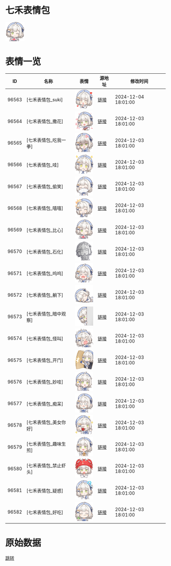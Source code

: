 # 七禾表情包

<img src="./cover.png" height="60" alt="cover" />

# 表情一览

|ID|名称|表情|源地址|修改时间|
|----|----|----|----|----|
|96563|[七禾表情包_suki]|<img src="./pic/096563_%5B七禾表情包_suki%5D.png" height="60" alt="suki"/>|[链接](https://i0.hdslb.com/bfs/garb/40dc4f77d188af2ad96b25c6577b9aeb107a14e4.png)|2024-12-04 18:01:00|
|96564|[七禾表情包_撒花]|<img src="./pic/096564_%5B七禾表情包_撒花%5D.png" height="60" alt="撒花"/>|[链接](https://i0.hdslb.com/bfs/garb/6351788b3d728c2bc4de007fed280a9d9aeb6fcc.png)|2024-12-03 18:01:00|
|96565|[七禾表情包_吃我一拳]|<img src="./pic/096565_%5B七禾表情包_吃我一拳%5D.png" height="60" alt="吃我一拳"/>|[链接](https://i0.hdslb.com/bfs/garb/406fa9cba0726a1819f3d5bceae62877a7535595.png)|2024-12-03 18:01:00|
|96566|[七禾表情包_哇]|<img src="./pic/096566_%5B七禾表情包_哇%5D.png" height="60" alt="哇"/>|[链接](https://i0.hdslb.com/bfs/garb/bfb506629942059e7909eabed6f273ef48448b64.png)|2024-12-03 18:01:00|
|96567|[七禾表情包_偷笑]|<img src="./pic/096567_%5B七禾表情包_偷笑%5D.png" height="60" alt="偷笑"/>|[链接](https://i0.hdslb.com/bfs/garb/12a8ac489bb085dc779ed516a32eeebf0b462e67.png)|2024-12-03 18:01:00|
|96568|[七禾表情包_嘻嘻]|<img src="./pic/096568_%5B七禾表情包_嘻嘻%5D.png" height="60" alt="嘻嘻"/>|[链接](https://i0.hdslb.com/bfs/garb/f8dbed36cfd2b7dd7c392fbec4ff6ebdc581323d.png)|2024-12-03 18:01:00|
|96569|[七禾表情包_比心]|<img src="./pic/096569_%5B七禾表情包_比心%5D.png" height="60" alt="比心"/>|[链接](https://i0.hdslb.com/bfs/garb/3bcd3eb89923bc0de284ec2fe1bf475567fc0408.png)|2024-12-03 18:01:00|
|96570|[七禾表情包_石化]|<img src="./pic/096570_%5B七禾表情包_石化%5D.png" height="60" alt="石化"/>|[链接](https://i0.hdslb.com/bfs/garb/25b0e2de85f66a1eef684922c7f98ee76f0cacfc.png)|2024-12-03 18:01:00|
|96571|[七禾表情包_呜呜]|<img src="./pic/096571_%5B七禾表情包_呜呜%5D.png" height="60" alt="呜呜"/>|[链接](https://i0.hdslb.com/bfs/garb/3baf3a8dc62652c116c549f72513ce6cf9963891.png)|2024-12-03 18:01:00|
|96572|[七禾表情包_躺下]|<img src="./pic/096572_%5B七禾表情包_躺下%5D.png" height="60" alt="躺下"/>|[链接](https://i0.hdslb.com/bfs/garb/fbcdaa697c82263ecf25cfabb4b4419a1b13cba0.png)|2024-12-03 18:01:00|
|96573|[七禾表情包_暗中观察]|<img src="./pic/096573_%5B七禾表情包_暗中观察%5D.png" height="60" alt="暗中观察"/>|[链接](https://i0.hdslb.com/bfs/garb/d33729632fdab1319b1d83bea55f586f4cd843a8.png)|2024-12-03 18:01:00|
|96574|[七禾表情包_怪叫]|<img src="./pic/096574_%5B七禾表情包_怪叫%5D.png" height="60" alt="怪叫"/>|[链接](https://i0.hdslb.com/bfs/garb/c0ddc2ae30524c67d07eb22c2c753ee0ddf35178.png)|2024-12-03 18:01:00|
|96575|[七禾表情包_开门]|<img src="./pic/096575_%5B七禾表情包_开门%5D.png" height="60" alt="开门"/>|[链接](https://i0.hdslb.com/bfs/garb/1216fe77b7106f3ae186a45eaf79279d2165bd68.png)|2024-12-03 18:01:00|
|96576|[七禾表情包_妙哇]|<img src="./pic/096576_%5B七禾表情包_妙哇%5D.png" height="60" alt="妙哇"/>|[链接](https://i0.hdslb.com/bfs/garb/da4c2c5db9a3e9e3b991896e353fabe9ee036654.png)|2024-12-03 18:01:00|
|96577|[七禾表情包_痴呆]|<img src="./pic/096577_%5B七禾表情包_痴呆%5D.png" height="60" alt="痴呆"/>|[链接](https://i0.hdslb.com/bfs/garb/683a98cc618519999ce544f597d4971292584f1a.png)|2024-12-03 18:01:00|
|96578|[七禾表情包_美女你好]|<img src="./pic/096578_%5B七禾表情包_美女你好%5D.png" height="60" alt="美女你好"/>|[链接](https://i0.hdslb.com/bfs/garb/4bfe505e12988715e56b2433cadc2dbef6617c7c.png)|2024-12-03 18:01:00|
|96579|[七禾表情包_趣味生煎]|<img src="./pic/096579_%5B七禾表情包_趣味生煎%5D.png" height="60" alt="趣味生煎"/>|[链接](https://i0.hdslb.com/bfs/garb/86e9a9d5973dddb39ac789c59a7f5e5cec12f082.png)|2024-12-03 18:01:00|
|96580|[七禾表情包_禁止虾头]|<img src="./pic/096580_%5B七禾表情包_禁止虾头%5D.png" height="60" alt="禁止虾头"/>|[链接](https://i0.hdslb.com/bfs/garb/8ee2408c87b436f938365bbb26f01e67d285d8ec.png)|2024-12-03 18:01:00|
|96581|[七禾表情包_疑惑]|<img src="./pic/096581_%5B七禾表情包_疑惑%5D.png" height="60" alt="疑惑"/>|[链接](https://i0.hdslb.com/bfs/garb/cefbafe24e6b08e558a20a4bf13bf6dc0dccb1a5.png)|2024-12-03 18:01:00|
|96582|[七禾表情包_好吃]|<img src="./pic/096582_%5B七禾表情包_好吃%5D.png" height="60" alt="好吃"/>|[链接](https://i0.hdslb.com/bfs/garb/533182a71ed75ec50713be6fbb74122bd6281ab9.png)|2024-12-03 18:01:00|

# 原始数据

[跳转](./raw.json)

